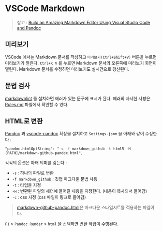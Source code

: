 # VSCode Markdown

> 참고 : [Build an Amazing Markdown Editor Using Visual Studio Code and Pandoc](http://thisdavej.com/build-an-amazing-markdown-editor-using-visual-studio-code-and-pandoc/)

## 미리보기

VSCode 에서는 Markdown 문서를 작성하고 `미리보기(Ctrl+Shift+V)` 버튼을 누르면 미리보기가 열린다. `Ctrl+K V` 를 누르면 Markdown 문서의 오른쪽에 미리보기 화면이 열린다. Markdown 문서를 수정하면 미리보기도 실시간으로 갱신된다.

## 문법 검사

[markdownlint](https://marketplace.visualstudio.com/items?itemName=DavidAnson.vscode-markdownlint) 를 설치하면 에러가 있는 문구에 표시가 된다. 에러의 자세한 사항은 [Rules.md](https://github.com/DavidAnson/markdownlint/blob/v0.3.1/doc/Rules.md) 파일에서 확인할 수 있다.

## HTML로 변환

[Pandoc](http://pandoc.org) 과 [vscode-pandoc](https://github.com/dfinke/vscode-pandoc) 확장을 설치하고 `Settings.json` 을 아래와 같이 수정한다 :

    "pandoc.htmlOptString": "-s -f markdown_github -t html5 -H [PATH]/markdown-github-pandoc.html",

각각의 옵션은 아래 의미를 갖는다 :

* `-s` : 하나의 파일로 변환
* `-f markdown_github` : 깃헙 마크다운 문법 사용
* `-t` : 타입을 지정
* `-H` : 변환된 파일의 헤더에 들어갈 내용을 지정한다. (내용이 복사되서 들어감)
* `-c` : css 지정 (css 파일이 링크로 들어감)

> [markdown-github-pandoc.html](https://github.com/raycon/vscode-markdown-css/blob/master/markdown-github-pandoc.html)은 마크다운 스타일시트를 적용하는 파일이다.

`F1` > `Pandoc Render` > `html` 을 선택하면 변환 작업이 수행된다.